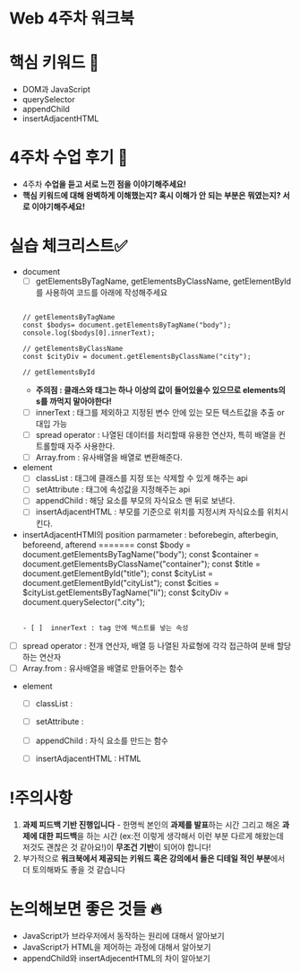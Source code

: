 # Web 4주차 워크북

# 핵심 키워드 🎯

- DOM과 JavaScript
- querySelector
- appendChild
- insertAdjacentHTML

# 4주차 수업 후기 📢

- 4주차 **수업을 듣고 서로 느낀 점을 이야기해주세요!**
- **핵심 키워드에 대해 완벽하게 이해했는지? 혹시 이해가 안 되는 부분은 뭐였는지?
서로 이야기해주세요!**

# 실습 체크리스트✅

- document
    - [ ]  getElementsByTagName, getElementsByClassName, getElementById 를 사용하여 코드를 아래에 작성해주세요
    
    ```

  // getElementsByTagName
  const $bodys= document.getElementsByTagName("body");
  console.log($bodys[0].innerText);
  
  // getElementsByClassName
  const $cityDiv = document.getElementsByClassName("city");

  // getElementsById
    ```
    - **주의점 : 클래스와 태그는 하나 이상의 값이 들어있을수 있으므로 elements의 s를 까먹지 말아야한다!**
    - [ ]  innerText : 태그를 제외하고 지정된 변수 안에 있는 모든 텍스트값을 추출 or 대입 가능
    - [ ]  spread operator : 나열된 데이터를 처리할때 유용한 연산자, 특히 배열을 컨트롤할때 자주 사용한다.
    - [ ]  Array.from : 유사배열을 배열로 변환해준다.
  
- element
    - [ ]  classList : 태그에 클래스를 지정 또는 삭제할 수 있게 해주는 api
    - [ ]  setAttribute : 태그에 속성값을 지정해주는 api
    - [ ]  appendChild : 해당 요소를 부모의 자식요소 맨 뒤로 보낸다.
    - [ ]  insertAdjacentHTML : 부모를 기준으로 위치를 지정시켜 자식요소를 위치시킨다.

- insertAdjacentHTMl의 position parmameter : beforebegin, afterbegin, beforeend, afterend
=======
        const $body = document.getElementsByTagName("body");
        const $container = document.getElementsByClassName("container");
        const $title = document.getElementById("title");
        const $cityList = document.getElementById("cityList");
        const $cities = $cityList.getElementsByTagName("li");
        const $cityDiv = document.querySelector(".city");
    ```
    
    - [ ]  innerText : tag 안에 텍스트를 넣는 속성
- [ ]  spread operator : 전개 연산자, 배열 등 나열된 자료형에 각각 접근하여 분배 할당하는 연산자
- [ ]  Array.from : 유사배열을 배열로 만들어주는 함수
- element
    - [ ]  classList : 
    - [ ]  setAttribute :
    - [ ]  appendChild : 자식 요소를 만드는 함수
    - [ ]  insertAdjacentHTML : HTML


# !주의사항

1. **과제 피드백 기반 진행입니다** - 한명씩 본인의 **과제를 발표**하는 시간 그리고 해온 **과제에 대한 피드백**을 하는 시간 (ex:전 이렇게 생각해서 이런 부분 다르게 해왔는데 저것도 괜찮은 것 같아요!)이 **무조건 기반**이 되어야 합니다!
2. 부가적으로 **워크북에서 제공되는 키워드 혹은 강의에서 들은 디테일 적인 부분**에서 더 토의해봐도 좋을 것 같습니다

# 논의해보면 좋은 것들 🔥

- JavaScript가 브라우저에서 동작하는 원리에 대해서 알아보기
- JavaScript가 HTML을 제어하는 과정에 대해서 알아보기
- appendChild와 insertAdjecentHTML의 차이 알아보기
